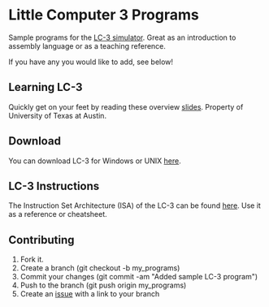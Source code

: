 Little Computer 3 Programs
==========================

Sample programs for the [LC-3 simulator](http://en.wikipedia.org/wiki/LC-3).
Great as an introduction to assembly language or as a teaching reference.

If you have any you would like to add, see below!

Learning LC-3
-------------

Quickly get on your feet by reading these overview [slides][lc3-slides].
Property of University of Texas at Austin.

Download
--------

You can download LC-3 for Windows or UNIX [here][lc3-download].

LC-3 Instructions
-----------------

The Instruction Set Architecture (ISA) of the LC-3 can be found [here][lc3-isa].
Use it as a reference or cheatsheet.

Contributing
------------

1. Fork it.
2. Create a branch (git checkout -b my_programs)
3. Commit your changes (git commit -am "Added sample LC-3 program")
4. Push to the branch (git push origin my_programs)
5. Create an [issue][1] with a link to your branch

[1]: http://github.com/github/markup/issues
[lc3-slides]: http://www.cs.utexas.edu/users/fussell/cs310h/lectures/Lecture_10-310h.pdf
[lc3-download]: http://highered.mcgraw-hill.com/sites/0072467509/student_view0/lc-3_simulator.html
[lc3-isa]: http://highered.mcgraw-hill.com/sites/dl/free/0072467509/104653/PattPatelAppA.pdf
